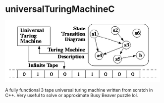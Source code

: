 # universalTuringMachineC 
<img src="https://github.com/SriLikesToSing/universalTuringMachineC-/blob/main/turing.gif" width="500" height="200">

A fully functional 3 tape universal turing machine written from scratch in C++. Very useful to solve or approximate Busy Beaver puzzle lol.
